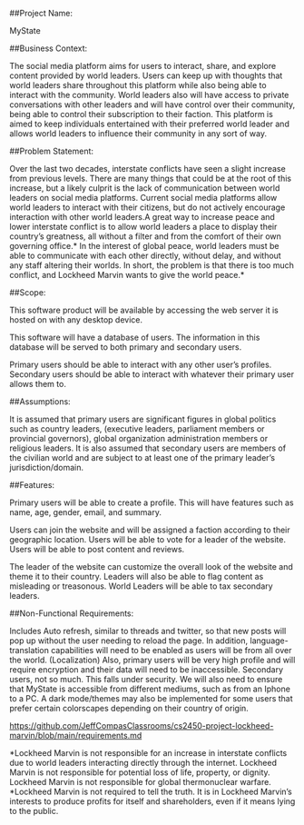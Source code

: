 ##Project Name:

MyState

##Business Context:
	
The social media platform aims for users to interact, share, and explore content provided by world leaders. Users can keep up with thoughts that world leaders share throughout this platform while also being able to interact with the community. World leaders also will have access to private conversations with other leaders and will have control over their community, being able to control their subscription to their faction. This platform is aimed to keep individuals entertained with their preferred world leader and allows world leaders to influence their community in any sort of way.

##Problem Statement:

Over the last two decades, interstate conflicts have seen a slight increase from previous levels. There are many things that could be at the root of this increase, but a likely culprit is the lack of communication between world leaders on social media platforms. Current social media platforms allow world leaders to interact with their citizens, but do not actively encourage interaction with other world leaders.A great way to increase peace and lower interstate conflict is to allow world leaders a place to display their country’s greatness, all without a filter and from the comfort of their own governing office.* In the interest of global peace, world leaders must be able to communicate with each other directly, without delay, and without any staff altering their worlds. In short, the problem is that there is too much conflict, and Lockheed Marvin wants to give the world peace.*

##Scope:

This software product will be available by accessing the web server it is hosted on with any desktop device.
	
This software will have a database of users. The information in this database will be served to both primary and secondary users.

Primary users should be able to interact with any other user’s profiles. Secondary users should be able to interact with whatever their primary user allows them to.



##Assumptions:

It is assumed that primary users are significant figures in global politics such as country leaders, (executive leaders, parliament members or provincial governors), global organization administration members or religious leaders. It is also assumed that secondary users are members of the civilian world and are subject to at least one of the primary leader’s jurisdiction/domain.


##Features:
	
Primary users will be able to create a profile. This will have features such as name, age, gender, email, and summary. 

Users can join the website and will be assigned a faction according to their geographic location. Users will be able to vote for a leader of the website. Users will be able to post content and reviews. 

The leader of the website can customize the overall look of the website and theme it to their country. Leaders will also be able to flag content as misleading or treasonous. World Leaders will be able to tax secondary leaders.
	

##Non-Functional Requirements:

Includes Auto refresh, similar to threads and twitter, so that new posts will pop up without the user needing to reload the page. In addition, language-translation capabilities will need to be enabled as users will be from all over the world. (Localization) Also, primary users will be very high profile and will require encryption and their data will need to be inaccessible. Secondary users, not so much. This falls under security. We will also need to ensure that MyState is accessible from different mediums, such as from an Iphone to a PC. A dark mode/themes may also be implemented for some users that prefer certain colorscapes depending on their country of origin. 

https://github.com/JeffCompasClassrooms/cs2450-project-lockheed-marvin/blob/main/requirements.md

*Lockheed Marvin is not responsible for an increase in interstate conflicts due to world leaders interacting directly through the internet. Lockheed Marvin is not responsible for potential loss of life, property, or dignity. Lockheed Marvin is not responsible for global thermonuclear warfare.
*Lockheed Marvin is not required to tell the truth. It is in Lockheed Marvin’s interests to produce profits for itself and shareholders, even if it means lying to the public.

